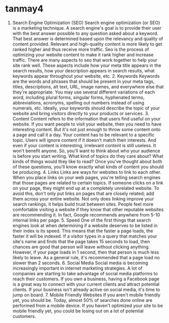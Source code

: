 # tanmay4
1. Search Engine Optimization (SEO) Search engine optimization (or SEO) is a marketing technique. A search engine's goal is to provide their user with the best answer possible to any question asked about a keyword. That best answer is determined based upon the relevancy and quality of content provided. Relevant and high-quality content is more likely to get ranked higher and thus receive more traffic. Seo is the process of optimizing your website content to make it rank higher and increase traffic. There are many aspects to seo that work together to help your site rank well. These aspects include how your meta title appears in the search results, how your description appears in search results, what keywords appear throughout your website, etc. 2. Keywords Keywords are the words and phrases that should be present in your meta tags, titles, descriptions, alt text, URL, image names, and everywhere else that they're appropriate. You may use several different variations of each word, including plural forms, singular forms, hyphenated terms, abbreviations, acronyms, spelling out numbers instead of using numerals, etc. Ideally, your keywords should describe the topic of your website and bring visitors directly to your products or services. 3. Content Content refers to the information that users find useful on your website. If you want people to visit your website, then you need to have interesting content. But it's not just enough to throw some content onto a page and call it a day. Your content has to be relevant to a specific topic. Users will ignore content if it doesn't match their interests. And even if your content is interesting, irrelevant content is still useless. It won't benefit anyone. So, you'll want to think about who your audience is before you start writing. What kind of topics do they care about? What kinds of things would they like to read? Once you've thought about both of these questions, you'll know exactly what kinds of content you should be producing. 4. Links Links are ways for websites to link to each other. When you place links on your web pages, you're telling search engines that those pages are related to certain topics. If someone clicks on a link on your page, they might end up at a completely unrelated website. To avoid this, don't only put links on pages that are closely related; add them across your entire website. Not only does linking improve your search rankings, it helps build trust between sites. People feel more comfortable visiting a website if they know that other reputable websites are recommending it. In fact, Google recommends anywhere from 5-10 internal links per page. 5. Speed One of the first things that search engines look at when determining if a website deserves to be listed in their index is its speed. This means that the faster a page loads, the faster it will be indexed. If a visitor types in a query that matches your site's name and finds that the page takes 15 seconds to load, then chances are good that person will leave without clicking anything. However, if your page loads in 1 second, then that person is much less likely to leave. As a general rule, it's recommended that a page load no slower than 2 seconds. 6. Social Media Social media is becoming increasingly important in internet marketing strategies. A lot of companies are starting to take advantage of social media platforms to reach their customers. If you own a business, having a Facebook page is a great way to connect with your current clients and attract potential clients. If your business isn't already active on social media, it's time to jump on board. 7. Mobile Friendly Websites If you aren't mobile friendly yet, you should be. Today, almost 50% of searches done online are performed from a mobile device. If you haven't optimized your site to be mobile friendly yet, you could be losing out on a lot of potential customers.
